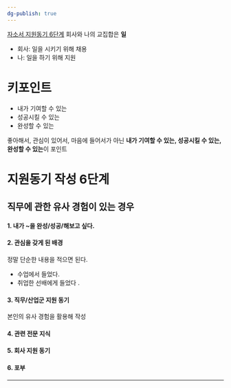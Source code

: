 ```yaml
---
dg-publish: true
---
```


[자소서 지원동기 6단계](https://www.youtube.com/watch?v=OIliv2jpDyM)
회사와 나의 교집합은 **일**
- 회사: 일을 시키기 위해 채용
- 나: 일을 하기 위해 지원

# 키포인트
- 내가 기여할 수 있는
- 성공시킬 수 있는
- 완성할 수 있는

좋아해서, 관심이 있어서, 마음에 들어서가 아닌 **내가 기여할 수 있는, 성공시킬 수 있는, 완성할 수 있는**이 포인트
# 지원동기 작성 6단계
## 직무에 관한 유사 경험이 있는 경우
#### 1. 내가 ~을 완성/성공/해보고 싶다.
#### 2. 관심을 갖게 된 배경
정말 단순한 내용을 적으면 된다. 
- 수업에서 들었다. 
- 취업한 선배에게 들었다 .
#### 3. 직무/산업군 지원 동기
본인의 유사 경험을 활용해 작성
#### 4. 관련 전문 지식

#### 5. 회사 지원 동기
#### 6. 포부
---
